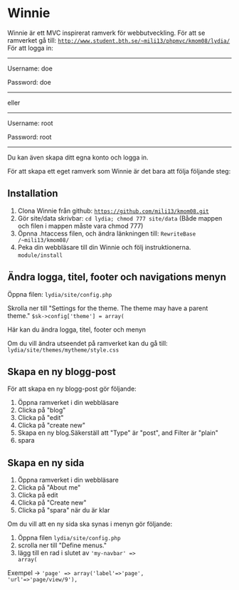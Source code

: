 Winnie
====================================
Winnie är ett MVC inspirerat ramverk för webbutveckling. 
För att se ramverket gå till: <code>http://www.student.bth.se/~mili13/phpmvc/kmom08/lydia/</code>
För att logga in:

______________________
Username: doe

Password: doe
____________

eller
__________
Username: root

Password: root
______________________
Du kan även skapa ditt egna konto och logga in.

För att skapa ett eget ramverk som Winnie är det bara att följa följande steg:

Installation
-------------

1. Clona Winnie från github: <code>https://github.com/mili13/kmom08.git</code>
2. Gör site/data skrivbar: <code>cd lydia; chmod 777 site/data</code>
(Både mappen och filen i mappen måste vara chmod 777)
3. Öpnna .htaccess filen, och ändra länkningen till:
 <code>RewriteBase /~mili13/kmom08/</code>
4. Peka din webbläsare till din Winnie och följ instruktionerna.
<code>module/install</code>

Ändra logga, titel, footer och navigations menyn
--------------------
Öppna filen: 
<code>lydia/site/config.php</code>

Skrolla ner till "Settings for the theme. The theme may have a parent theme."
<code>$sk->config['theme'] = array(</code>

Här kan du ändra logga, titel, footer och menyn

Om du vill ändra utseendet på ramverket kan du gå till:
<code>lydia/site/themes/mytheme/style.css</code>


Skapa en ny blogg-post
--------------------

För att skapa en ny blogg-post gör följande:


1. Öppna ramverket i din webbläsare
2. Clicka på "blog"
3. Clicka på "edit" 
4. Clicka på "create new"
5. Skapa en ny blog.Säkerställ att "Type" är "post", and Filter är "plain"
6. spara


Skapa en ny sida
--------------------

1. Öppna ramverket i din webbläsare
2. Clicka på "About me"
3. Clicka på edit
4. Clicka på "Create new"
5. Clicka på "spara" när du är klar

Om du vill att en ny sida ska synas i menyn gör följande:

1. Öppna filen <code>lydia/site/config.php</code>
2. scrolla ner till "Define menus."
3. lägg till en rad i slutet av <code>'my-navbar' => array(</code>

Exempel -> <code>'page' => array('label'=>'page', 'url'=>'page/view/9'),</code>


